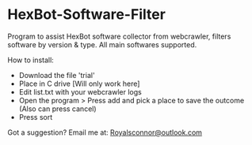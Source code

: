 # HexBot-Software-Filter
Program to assist HexBot software collector from webcrawler, filters software by version &amp; type. All main softwares supported.

How to install:
- Download the file 'trial'
- Place in C drive [Will only work here]
- Edit list.txt with your webcrawler logs
- Open the program > Press add and pick a place to save the outcome (Also can press cancel)
- Press sort


Got a suggestion? Email me at: Royalsconnor@outlook.com
